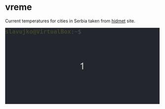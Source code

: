 # vreme
Current temperatures for cities in Serbia taken from [hidmet](http://www.hidmet.gov.rs/latin/osmotreni/index.php) site.  

<img src="https://github.com/prekidac/vreme/blob/e4a7209f1415721e9d66f0e60e6f1ea326902e1d/peek.gif" width="500px">
